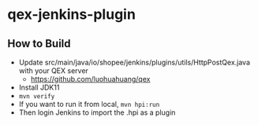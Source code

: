 # qex-jenkins-plugin
## How to Build
* Update src/main/java/io/shopee/jenkins/plugins/utils/HttpPostQex.java with your QEX server
    *  https://github.com/luohuahuang/qex
* Install JDK11
* `mvn verify`
* If you want to run it from local, `mvn hpi:run`
* Then login Jenkins to import the .hpi as a plugin
